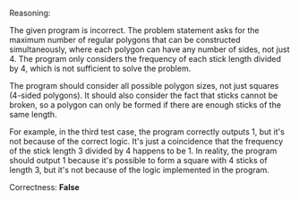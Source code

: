 Reasoning:

The given program is incorrect. The problem statement asks for the maximum number of regular polygons that can be constructed simultaneously, where each polygon can have any number of sides, not just 4. The program only considers the frequency of each stick length divided by 4, which is not sufficient to solve the problem.

The program should consider all possible polygon sizes, not just squares (4-sided polygons). It should also consider the fact that sticks cannot be broken, so a polygon can only be formed if there are enough sticks of the same length.

For example, in the third test case, the program correctly outputs 1, but it's not because of the correct logic. It's just a coincidence that the frequency of the stick length 3 divided by 4 happens to be 1. In reality, the program should output 1 because it's possible to form a square with 4 sticks of length 3, but it's not because of the logic implemented in the program.

Correctness: **False**